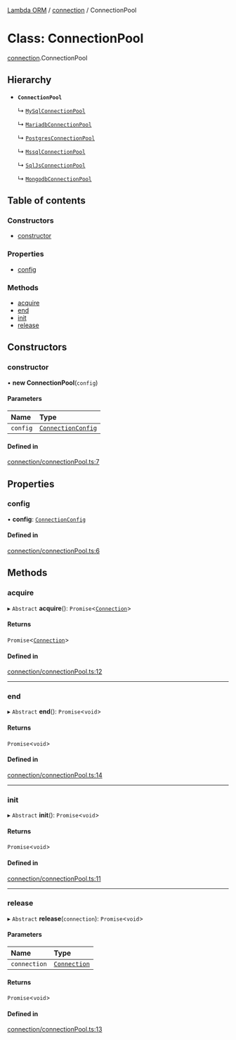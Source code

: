 [Lambda ORM](../README.md) / [connection](../modules/connection.md) / ConnectionPool

# Class: ConnectionPool

[connection](../modules/connection.md).ConnectionPool

## Hierarchy

- **`ConnectionPool`**

  ↳ [`MySqlConnectionPool`](connection.MySqlConnectionPool.md)

  ↳ [`MariadbConnectionPool`](connection.MariadbConnectionPool.md)

  ↳ [`PostgresConnectionPool`](connection.PostgresConnectionPool.md)

  ↳ [`MssqlConnectionPool`](connection.MssqlConnectionPool.md)

  ↳ [`SqlJsConnectionPool`](connection.SqlJsConnectionPool.md)

  ↳ [`MongodbConnectionPool`](connection.MongodbConnectionPool.md)

## Table of contents

### Constructors

- [constructor](connection.ConnectionPool.md#constructor)

### Properties

- [config](connection.ConnectionPool.md#config)

### Methods

- [acquire](connection.ConnectionPool.md#acquire)
- [end](connection.ConnectionPool.md#end)
- [init](connection.ConnectionPool.md#init)
- [release](connection.ConnectionPool.md#release)

## Constructors

### constructor

• **new ConnectionPool**(`config`)

#### Parameters

| Name | Type |
| :------ | :------ |
| `config` | [`ConnectionConfig`](../interfaces/connection.ConnectionConfig.md) |

#### Defined in

[connection/connectionPool.ts:7](https://github.com/FlavioLionelRita/lambda-orm/blob/5fe00b8/src/orm/connection/connectionPool.ts#L7)

## Properties

### config

• **config**: [`ConnectionConfig`](../interfaces/connection.ConnectionConfig.md)

#### Defined in

[connection/connectionPool.ts:6](https://github.com/FlavioLionelRita/lambda-orm/blob/5fe00b8/src/orm/connection/connectionPool.ts#L6)

## Methods

### acquire

▸ `Abstract` **acquire**(): `Promise`<[`Connection`](connection.Connection.md)\>

#### Returns

`Promise`<[`Connection`](connection.Connection.md)\>

#### Defined in

[connection/connectionPool.ts:12](https://github.com/FlavioLionelRita/lambda-orm/blob/5fe00b8/src/orm/connection/connectionPool.ts#L12)

___

### end

▸ `Abstract` **end**(): `Promise`<`void`\>

#### Returns

`Promise`<`void`\>

#### Defined in

[connection/connectionPool.ts:14](https://github.com/FlavioLionelRita/lambda-orm/blob/5fe00b8/src/orm/connection/connectionPool.ts#L14)

___

### init

▸ `Abstract` **init**(): `Promise`<`void`\>

#### Returns

`Promise`<`void`\>

#### Defined in

[connection/connectionPool.ts:11](https://github.com/FlavioLionelRita/lambda-orm/blob/5fe00b8/src/orm/connection/connectionPool.ts#L11)

___

### release

▸ `Abstract` **release**(`connection`): `Promise`<`void`\>

#### Parameters

| Name | Type |
| :------ | :------ |
| `connection` | [`Connection`](connection.Connection.md) |

#### Returns

`Promise`<`void`\>

#### Defined in

[connection/connectionPool.ts:13](https://github.com/FlavioLionelRita/lambda-orm/blob/5fe00b8/src/orm/connection/connectionPool.ts#L13)
